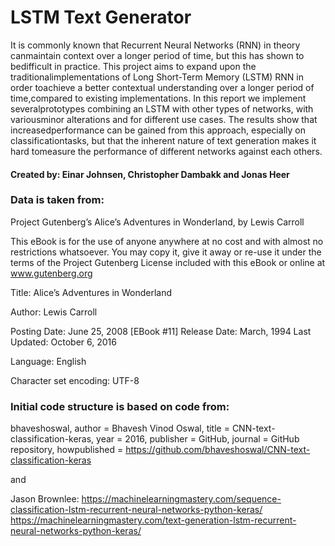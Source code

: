 
# LSTM Text Generator

It is commonly known that Recurrent Neural Networks (RNN) in theory canmaintain context over a longer period of time, but this has shown to bedifficult in practice.  This project aims to expand upon the traditionalimplementations of Long Short-Term Memory (LSTM) RNN in order toachieve a better contextual understanding over a longer period of time,compared to existing implementations.  In this report we implement severalprototypes combining an LSTM with other types of networks, with variousminor alterations and for different use cases.  The results show that increasedperformance can be gained from this approach, especially on classificationtasks, but that the inherent nature of text generation makes it hard tomeasure the performance of different networks against each others.

#### Created by: Einar Johnsen, Christopher Dambakk and Jonas Heer

### Data is taken from: 

Project Gutenberg’s Alice’s Adventures in Wonderland, by Lewis Carroll

This eBook is for the use of anyone anywhere at no cost and with
almost no restrictions whatsoever.  You may copy it, give it away or
re-use it under the terms of the Project Gutenberg License included
with this eBook or online at www.gutenberg.org


Title: Alice’s Adventures in Wonderland

Author: Lewis Carroll

Posting Date: June 25, 2008 [EBook #11]
Release Date: March, 1994
Last Updated: October 6, 2016

Language: English

Character set encoding: UTF-8

### Initial code structure is based on code from: 

bhaveshoswal,
  author = Bhavesh Vinod Oswal,
  title = CNN-text-classification-keras,
  year = 2016,
  publisher = GitHub,
  journal = GitHub repository,
  howpublished = https://github.com/bhaveshoswal/CNN-text-classification-keras

and

Jason Brownlee:
https://machinelearningmastery.com/sequence-classification-lstm-recurrent-neural-networks-python-keras/
https://machinelearningmastery.com/text-generation-lstm-recurrent-neural-networks-python-keras/


